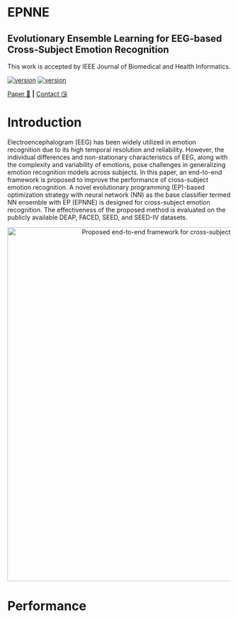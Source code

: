 # EPNNE
## Evolutionary Ensemble Learning for EEG-based Cross-Subject Emotion Recognition

This work is accepted by IEEE Journal of Biomedical and Health Informatics.

<div>
    </p>
    <a href="https://github.com/Audio-WestlakeU/FS-EEND/"><img src="https://img.shields.io/badge/Platform-Windows-lightgrey" alt="version"></a>
    <a href="https://github.com/Audio-WestlakeU/FS-EEND/"><img src="https://img.shields.io/badge/Python-3.8-orange" alt="version"></a>
</div>

[Paper :star_struck:](https://ieeexplore.ieee.org/document/10490105) **|** [Contact :kissing_heart:](zhanghz@sari.ac.cn)

# Introduction

Electroencephalogram (EEG) has been widely utilized in emotion recognition due to its high temporal resolution and reliability. However, the individual differences and non-stationary characteristics of EEG, along with the complexity and variability of emotions, pose challenges in generalizing emotion recognition models across subjects. In this paper, an end-to-end framework is proposed to improve the performance of cross-subject emotion recognition. A novel evolutionary programming (EP)-based optimization strategy with neural network (NN) as the base classifier termed NN ensemble with EP (EPNNE) is designed for cross-subject emotion recognition. The effectiveness of the proposed method is evaluated on the publicly available DEAP, FACED, SEED, and SEED-IV datasets. 

<div align="center">
<image src="/framework.png"  width="800" alt="Proposed end-to-end framework for cross-subject emotion recognitione" />
</div>

# Performance
